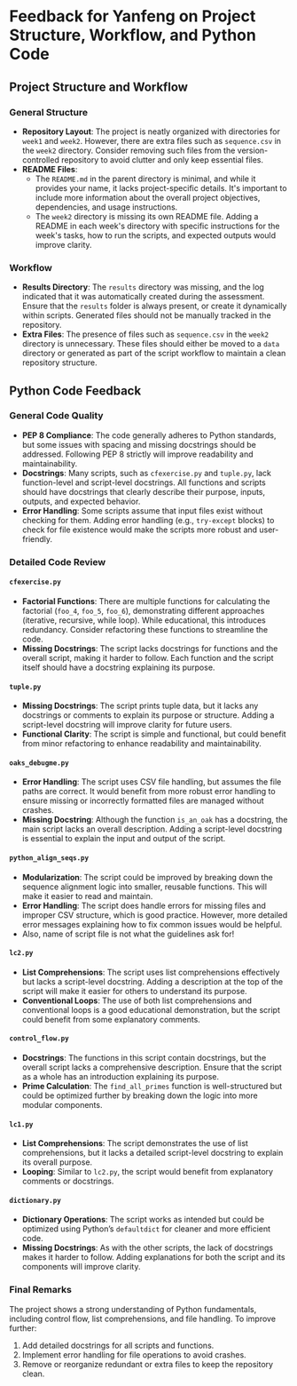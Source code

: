 
# Feedback for Yanfeng on Project Structure, Workflow, and Python Code

## Project Structure and Workflow

### General Structure
- **Repository Layout**: The project is neatly organized with directories for `week1` and `week2`. However, there are extra files such as `sequence.csv` in the `week2` directory. Consider removing such files from the version-controlled repository to avoid clutter and only keep essential files.
- **README Files**: 
  - The `README.md` in the parent directory is minimal, and while it provides your name, it lacks project-specific details. It's important to include more information about the overall project objectives, dependencies, and usage instructions.
  - The `week2` directory is missing its own README file. Adding a README in each week's directory with specific instructions for the week's tasks, how to run the scripts, and expected outputs would improve clarity.

### Workflow
- **Results Directory**: The `results` directory was missing, and the log indicated that it was automatically created during the assessment. Ensure that the `results` folder is always present, or create it dynamically within scripts. Generated files should not be manually tracked in the repository.
- **Extra Files**: The presence of files such as `sequence.csv` in the `week2` directory is unnecessary. These files should either be moved to a `data` directory or generated as part of the script workflow to maintain a clean repository structure.

## Python Code Feedback

### General Code Quality
- **PEP 8 Compliance**: The code generally adheres to Python standards, but some issues with spacing and missing docstrings should be addressed. Following PEP 8 strictly will improve readability and maintainability.
- **Docstrings**: Many scripts, such as `cfexercise.py` and `tuple.py`, lack function-level and script-level docstrings. All functions and scripts should have docstrings that clearly describe their purpose, inputs, outputs, and expected behavior.
- **Error Handling**: Some scripts assume that input files exist without checking for them. Adding error handling (e.g., `try-except` blocks) to check for file existence would make the scripts more robust and user-friendly.

### Detailed Code Review

#### `cfexercise.py`
- **Factorial Functions**: There are multiple functions for calculating the factorial (`foo_4`, `foo_5`, `foo_6`), demonstrating different approaches (iterative, recursive, while loop). While educational, this introduces redundancy. Consider refactoring these functions to streamline the code.
- **Missing Docstrings**: The script lacks docstrings for functions and the overall script, making it harder to follow. Each function and the script itself should have a docstring explaining its purpose.

#### `tuple.py`
- **Missing Docstrings**: The script prints tuple data, but it lacks any docstrings or comments to explain its purpose or structure. Adding a script-level docstring will improve clarity for future users.
- **Functional Clarity**: The script is simple and functional, but could benefit from minor refactoring to enhance readability and maintainability.

#### `oaks_debugme.py`
- **Error Handling**: The script uses CSV file handling, but assumes the file paths are correct. It would benefit from more robust error handling to ensure missing or incorrectly formatted files are managed without crashes.
- **Missing Docstring**: Although the function `is_an_oak` has a docstring, the main script lacks an overall description. Adding a script-level docstring is essential to explain the input and output of the script.

#### `python_align_seqs.py`
- **Modularization**: The script could be improved by breaking down the sequence alignment logic into smaller, reusable functions. This will make it easier to read and maintain.
- **Error Handling**: The script does handle errors for missing files and improper CSV structure, which is good practice. However, more detailed error messages explaining how to fix common issues would be helpful.
- Also, name of script file is not what the guidelines ask for!

#### `lc2.py`
- **List Comprehensions**: The script uses list comprehensions effectively but lacks a script-level docstring. Adding a description at the top of the script will make it easier for others to understand its purpose.
- **Conventional Loops**: The use of both list comprehensions and conventional loops is a good educational demonstration, but the script could benefit from some explanatory comments.

#### `control_flow.py`
- **Docstrings**: The functions in this script contain docstrings, but the overall script lacks a comprehensive description. Ensure that the script as a whole has an introduction explaining its purpose.
- **Prime Calculation**: The `find_all_primes` function is well-structured but could be optimized further by breaking down the logic into more modular components.

#### `lc1.py`
- **List Comprehensions**: The script demonstrates the use of list comprehensions, but it lacks a detailed script-level docstring to explain its overall purpose.
- **Looping**: Similar to `lc2.py`, the script would benefit from explanatory comments or docstrings.

#### `dictionary.py`
- **Dictionary Operations**: The script works as intended but could be optimized using Python’s `defaultdict` for cleaner and more efficient code.
- **Missing Docstrings**: As with the other scripts, the lack of docstrings makes it harder to follow. Adding explanations for both the script and its components will improve clarity.

### Final Remarks
The project shows a strong understanding of Python fundamentals, including control flow, list comprehensions, and file handling. To improve further:
1. Add detailed docstrings for all scripts and functions.
2. Implement error handling for file operations to avoid crashes.
3. Remove or reorganize redundant or extra files to keep the repository clean.
